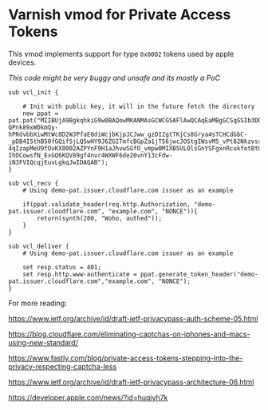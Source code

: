# Varnish vmod for Private Access Tokens

This vmod implements support for type `0x0002` tokens used by apple devices.

*This code might be very buggy and unsafe and its mostly a PoC*

```
sub vcl_init {

    # Init with public key, it will in the future fetch the directory
    new ppat = pat.pat("MIIBUjA9BgkqhkiG9w0BAQowMKANMAsGCWCGSAFlAwQCAqEaMBgGCSqGSIb3DQEBCDALBglghkgBZQMEAgKiAwIBMAOCAQ8AMIIBCgKCAQEAysdWcET7XEBJbjsM-QPnk89xWDkmQy-hPRdvbbXiwMtWc8D2WJPfaE0diWcjbKjpJCJww_gzDIZgtTKjCs8Grya4sTCHCdGbC-_pDB4I5thB50fGQif5jLQ5wHY9J6ZGITmfcBGpZa1jT56jwcJOStgIWsvM5_vPt82NkzvsxAqQlu0x6XJ2X4htfslcRceLekxhYk-4qIzapMeU9fOvKX8002AZPYnF9H1aJhvwSGfO_vmpw0MIXB5ULOlsGnYSFgxnRcukfetBtUP7BOG6-IhOCowsfN_ExGQ6KQV89gf4nvr4WXWF6de20vnY13cFdw-iN3FVIQcqjEuvLgkqJwIDAQAB");
}

sub vcl_recv {
    # Using demo-pat.issuer.cloudflare.com issuer as an example

    if(ppat.validate_header(req.http.Authorization, "demo-pat.issuer.cloudflare.com", "example.com", "NONCE")){
        return(synth(200, "Woho, authed"));
    }
}

sub vcl_deliver {
    # Using demo-pat.issuer.cloudflare.com issuer as an example
    
    set resp.status = 401;
    set resp.http.www-authenticate = ppat.generate_token_header("demo-pat.issuer.cloudflare.com","example.com", "NONCE");
}

```


For more reading:

https://www.ietf.org/archive/id/draft-ietf-privacypass-auth-scheme-05.html

https://blog.cloudflare.com/eliminating-captchas-on-iphones-and-macs-using-new-standard/

https://www.fastly.com/blog/private-access-tokens-stepping-into-the-privacy-respecting-captcha-less

https://www.ietf.org/archive/id/draft-ietf-privacypass-architecture-06.html

https://developer.apple.com/news/?id=huqjyh7k
